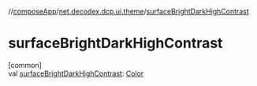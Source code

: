 //[composeApp](../../index.md)/[net.decodex.dcp.ui.theme](index.md)/[surfaceBrightDarkHighContrast](surface-bright-dark-high-contrast.md)

# surfaceBrightDarkHighContrast

[common]\
val [surfaceBrightDarkHighContrast](surface-bright-dark-high-contrast.md): [Color](https://developer.android.com/reference/kotlin/androidx/compose/ui/graphics/Color.html)
